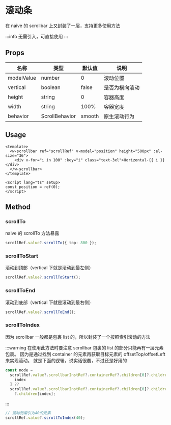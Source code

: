 # 滚动条

在 naive 的 scrollbar 上又封装了一层，支持更多使用方法

:::info
无需引入，可直接使用
:::

## Props

| 名称       | 类型           | 默认值 | 说明           |
| ---------- | -------------- | ------ | -------------- |
| modelValue | number         | 0      | 滚动位置       |
| vertical   | boolean        | false  | 是否为横向滚动 |
| height     | string         | 0      | 容器高度       |
| width      | string         | 100%   | 容器宽度       |
| behavior   | ScrollBehavior | smooth | 原生滚动行为   |

## Usage

```vue
<template>
  <w-scrollbar ref="scrollRef" v-model="position" height="500px" :el-size="36">
    <div v-for="i in 100" :key="i" class="text-3xl">Horizontal-{{ i }}</div>
  </w-scrollbar>
</template>

<script lang="ts" setup>
const position = ref(0);
</script>
```

## Method

### scrollTo

naive 的 scrollTo 方法暴露

```ts
scrollRef.value?.scrollTo({ top: 800 });
```

### scrollToStart

滚动到顶部（vertical 下就是滚动到最左侧）

```ts
scrollRef.value?.scrollToStart();
```

### scrollToEnd

滚动到底部（vertical 下就是滚动到最右侧）

```ts
scrollRef.value?.scrollToEnd();
```

### scrollToIndex

因为 scrollbar 一般都是包裹 list 的，所以封装了一个按照索引滚动的方法

:::warning
在使用此方法时要注意 scrollbar 包裹的 list 的部分只能再有一层元素包裹。
因为是通过找到 container 的元素再获取目标元素的 offsetTop/offsetLeft 来实现滚动。
就是下面的逻辑，说实话很蠢，不过还是好用的

```ts
const node =
  scrollRef.value?.scrollbarInstRef?.containerRef?.children[0]?.children[
    index
  ] ??
  scrollRef.value?.scrollbarInstRef?.containerRef?.children[0]?.children[0]
    ?.children[index];
```

:::

```ts
// 滚动到索引为40的元素
scrollRef.value?.scrollToIndex(40);
```
